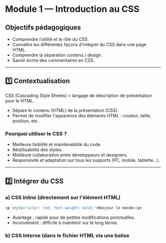 
# Module 1 — Introduction au CSS

## Objectifs pédagogiques

- Comprendre l’utilité et le rôle du CSS.
- Connaître les différentes façons d’intégrer du CSS dans une page HTML.
- Comprendre la séparation contenu / design.
- Savoir écrire des commentaires en CSS.

---

## 1️⃣ Contextualisation

CSS (Cascading Style Sheets) = langage de description de présentation pour le HTML.

- Sépare le contenu (HTML) de la présentation (CSS).
- Permet de modifier l'apparence des éléments HTML : couleur, taille, position, etc.

### Pourquoi utiliser le CSS ?

- Meilleure lisibilité et maintenabilité du code.
- Réutilisabilité des styles.
- Meilleure collaboration entre développeurs et designers.
- Responsivité et adaptation sur tous les supports (PC, mobile, tablette…).

---

## 2️⃣ Intégrer du CSS

### a) CSS Inline (directement sur l'élément HTML)

```html
<p style="color: red; font-weight: bold;">Bonjour le monde</p>
```

- Avantage : rapide pour de petites modifications ponctuelles.
- Inconvénient : difficile à maintenir sur le long terme.

### b) CSS Interne (dans le fichier HTML via une balise <style>)

```html
<head>
  <style>
    p {
      color: red;
      font-weight: bold;
    }
  </style>
</head>
```

- Avantage : centralisé mais limité à une seule page.
- Inconvénient : pas optimal pour les projets multi-pages.

### c) CSS Externe (fichier .css lié)

Dans le fichier HTML :

```html
<head>
  <link rel="stylesheet" href="styles.css">
</head>
```

Dans le fichier styles.css :

```css
p {
  color: red;
  font-weight: bold;
}
```

- Avantage : séparé du HTML, réutilisable, facile à maintenir.

---

## 3️⃣ Séparation contenu / design

Principe fondamental du web moderne :

- Le HTML décrit la structure et le contenu.
- Le CSS décrit la présentation.

### Exemple

HTML :

```html
<p>Bienvenue sur mon site</p>
```

CSS :

```css
p {
  color: blue;
  font-size: 24px;
  font-family: Arial, sans-serif;
}
```

---

## 4️⃣ Les commentaires

En CSS, les commentaires sont écrits ainsi :

```css
/* Ceci est un commentaire */
p {
  color: red; /* Commentaire à la fin de la ligne */
}
```

- Ils ne sont pas interprétés par le navigateur.

---

## 🎯 Exercice 1 — Mise en pratique

Objectif : créer ta première page HTML et y intégrer du CSS sous les 3 formes.

### Instructions

1. Crée un fichier index.html :

```html
<!DOCTYPE html>
<html lang="fr">
<head>
  <meta charset="UTF-8">
  <title>Mon premier CSS</title>
</head>
<body>
  <h1>Bienvenue</h1>
  <p>Ceci est un paragraphe stylisé.</p>
</body>
</html>
```

2. Ajoute du CSS :

- Inline : mets le h1 en bleu.
- Interne : mets le p en rouge.
- Externe : crée un fichier style.css qui met le body en gris clair.

---

## ✅ Corrigé de l’exercice 1

### Inline :

```html
<h1 style="color: blue;">Bienvenue</h1>
```

### Interne :

```html
<head>
  <style>
    p {
      color: red;
    }
  </style>
</head>
```

### Externe (fichier style.css) :

```css
body {
  background-color: #f0f0f0;
}
```

Et ne pas oublier dans le HTML principal :

```html
<link rel="stylesheet" href="style.css">
```

---

**FIN DU MODULE 1**
